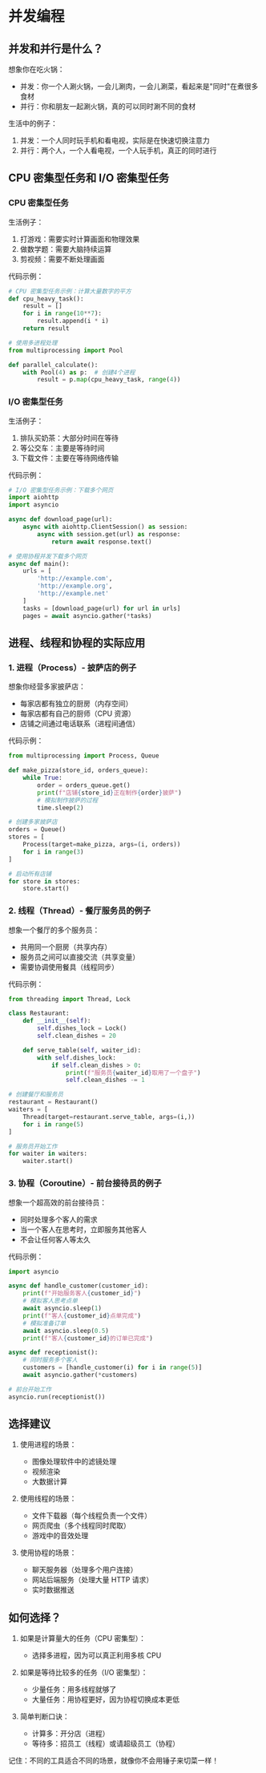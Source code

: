 # 并发编程

## 并发和并行是什么？

想象你在吃火锅：
- 并发：你一个人涮火锅，一会儿涮肉，一会儿涮菜，看起来是"同时"在煮很多食材
- 并行：你和朋友一起涮火锅，真的可以同时涮不同的食材

生活中的例子：
1. 并发：一个人同时玩手机和看电视，实际是在快速切换注意力
2. 并行：两个人，一个人看电视，一个人玩手机，真正的同时进行

## CPU 密集型任务和 I/O 密集型任务

### CPU 密集型任务
生活例子：
1. 打游戏：需要实时计算画面和物理效果
2. 做数学题：需要大脑持续运算
3. 剪视频：需要不断处理画面

代码示例：
```python
# CPU 密集型任务示例：计算大量数字的平方
def cpu_heavy_task():
    result = []
    for i in range(10**7):
        result.append(i * i)
    return result

# 使用多进程处理
from multiprocessing import Pool

def parallel_calculate():
    with Pool(4) as p:  # 创建4个进程
        result = p.map(cpu_heavy_task, range(4))
```

### I/O 密集型任务
生活例子：
1. 排队买奶茶：大部分时间在等待
2. 等公交车：主要是等待时间
3. 下载文件：主要在等待网络传输

代码示例：
```python
# I/O 密集型任务示例：下载多个网页
import aiohttp
import asyncio

async def download_page(url):
    async with aiohttp.ClientSession() as session:
        async with session.get(url) as response:
            return await response.text()

# 使用协程并发下载多个网页
async def main():
    urls = [
        'http://example.com',
        'http://example.org',
        'http://example.net'
    ]
    tasks = [download_page(url) for url in urls]
    pages = await asyncio.gather(*tasks)
```

## 进程、线程和协程的实际应用

### 1. 进程（Process）- 披萨店的例子
想象你经营多家披萨店：
- 每家店都有独立的厨房（内存空间）
- 每家店都有自己的厨师（CPU 资源）
- 店铺之间通过电话联系（进程间通信）

代码示例：
```python
from multiprocessing import Process, Queue

def make_pizza(store_id, orders_queue):
    while True:
        order = orders_queue.get()
        print(f"店铺{store_id}正在制作{order}披萨")
        # 模拟制作披萨的过程
        time.sleep(2)

# 创建多家披萨店
orders = Queue()
stores = [
    Process(target=make_pizza, args=(i, orders))
    for i in range(3)
]

# 启动所有店铺
for store in stores:
    store.start()
```

### 2. 线程（Thread）- 餐厅服务员的例子
想象一个餐厅的多个服务员：
- 共用同一个厨房（共享内存）
- 服务员之间可以直接交流（共享变量）
- 需要协调使用餐具（线程同步）

代码示例：
```python
from threading import Thread, Lock

class Restaurant:
    def __init__(self):
        self.dishes_lock = Lock()
        self.clean_dishes = 20

    def serve_table(self, waiter_id):
        with self.dishes_lock:
            if self.clean_dishes > 0:
                print(f"服务员{waiter_id}取用了一个盘子")
                self.clean_dishes -= 1

# 创建餐厅和服务员
restaurant = Restaurant()
waiters = [
    Thread(target=restaurant.serve_table, args=(i,))
    for i in range(5)
]

# 服务员开始工作
for waiter in waiters:
    waiter.start()
```

### 3. 协程（Coroutine）- 前台接待员的例子
想象一个超高效的前台接待员：
- 同时处理多个客人的需求
- 当一个客人在思考时，立即服务其他客人
- 不会让任何客人等太久

代码示例：
```python
import asyncio

async def handle_customer(customer_id):
    print(f"开始服务客人{customer_id}")
    # 模拟客人思考点单
    await asyncio.sleep(1)
    print(f"客人{customer_id}点单完成")
    # 模拟准备订单
    await asyncio.sleep(0.5)
    print(f"客人{customer_id}的订单已完成")

async def receptionist():
    # 同时服务多个客人
    customers = [handle_customer(i) for i in range(5)]
    await asyncio.gather(*customers)

# 前台开始工作
asyncio.run(receptionist())
```

## 选择建议

1. 使用进程的场景：
   - 图像处理软件中的滤镜处理
   - 视频渲染
   - 大数据计算

2. 使用线程的场景：
   - 文件下载器（每个线程负责一个文件）
   - 网页爬虫（多个线程同时爬取）
   - 游戏中的音效处理

3. 使用协程的场景：
   - 聊天服务器（处理多个用户连接）
   - 网站后端服务（处理大量 HTTP 请求）
   - 实时数据推送

## 如何选择？

1. 如果是计算量大的任务（CPU 密集型）：
   - 选择多进程，因为可以真正利用多核 CPU

2. 如果是等待比较多的任务（I/O 密集型）：
   - 少量任务：用多线程就够了
   - 大量任务：用协程更好，因为协程切换成本更低

3. 简单判断口诀：
   - 计算多：开分店（进程）
   - 等待多：招员工（线程）或请超级员工（协程）

记住：不同的工具适合不同的场景，就像你不会用锤子来切菜一样！
